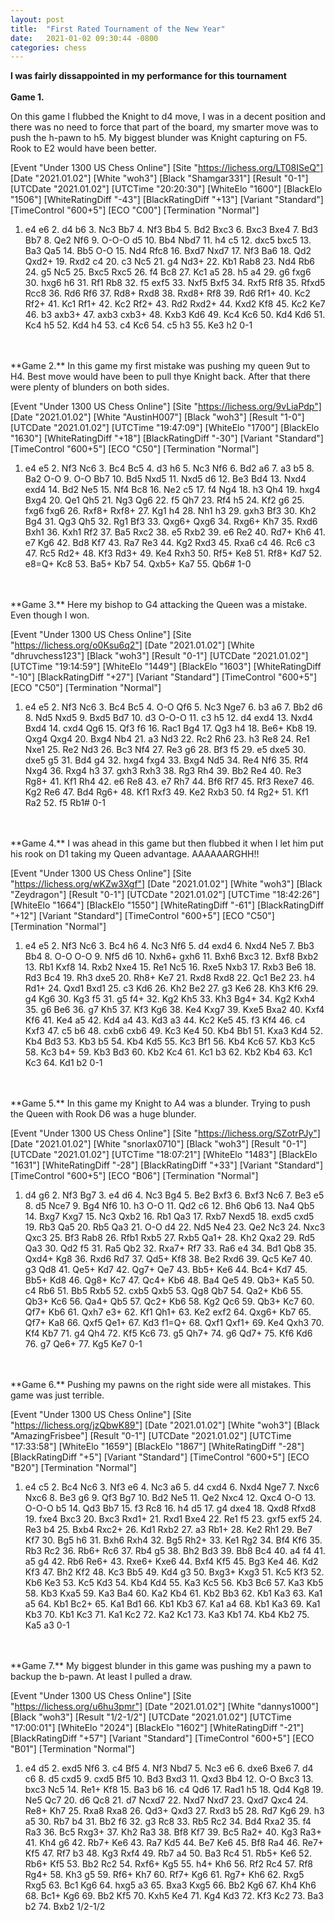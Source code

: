 ```yaml
---
layout: post
title:  "First Rated Tournament of the New Year"
date:   2021-01-02 09:30:44 -0800
categories: chess
---
```

**I was fairly dissappointed in my performance for this tournament**<br><br>
**Game 1.**<br>

<link rel="stylesheet" type="text/css" href="https://pgn.chessbase.com/CBReplay.css"/>
<script src="https://pgn.chessbase.com/jquery-3.0.0.min.js"></script>
<script src="https://pgn.chessbase.com/cbreplay.js" type="text/javascript"></script>
On this game I flubbed the Knight to d4 move, I was in a decent position and there was no need to force that part of the board, my smarter move was to push the h-pawn to h5. My biggest blunder was Knight capturing on F5. Rook to E2 would have been better. <br>
<div class="cbreplay">

[Event "Under 1300 US Chess Online"]
[Site "https://lichess.org/LT08ISeQ"]
[Date "2021.01.02"]
[White "woh3"]
[Black "Shamgar331"]
[Result "0-1"]
[UTCDate "2021.01.02"]
[UTCTime "20:20:30"]
[WhiteElo "1600"]
[BlackElo "1506"]
[WhiteRatingDiff "-43"]
[BlackRatingDiff "+13"]
[Variant "Standard"]
[TimeControl "600+5"]
[ECO "C00"]
[Termination "Normal"]

1. e4 e6 2. d4 b6 3. Nc3 Bb7 4. Nf3 Bb4 5. Bd2 Bxc3 6. Bxc3 Bxe4 7. Bd3 Bb7 8. Qe2 Nf6 9. O-O-O d5 10. Bb4 Nbd7 11. h4 c5 12. dxc5 bxc5 13. Ba3 Qa5 14. Bb5 O-O 15. Nd4 Rfc8 16. Bxd7 Nxd7 17. Nf3 Ba6 18. Qd2 Qxd2+ 19. Rxd2 c4 20. c3 Nc5 21. g4 Nd3+ 22. Kb1 Rab8 23. Nd4 Rb6 24. g5 Nc5 25. Bxc5 Rxc5 26. f4 Bc8 27. Kc1 a5 28. h5 a4 29. g6 fxg6 30. hxg6 h6 31. Rf1 Rb8 32. f5 exf5 33. Nxf5 Bxf5 34. Rxf5 Rf8 35. Rfxd5 Rcc8 36. Rd6 Rf6 37. Rd8+ Rxd8 38. Rxd8+ Rf8 39. Rd6 Rf1+ 40. Kc2 Rf2+ 41. Kc1 Rf1+ 42. Kc2 Rf2+ 43. Rd2 Rxd2+ 44. Kxd2 Kf8 45. Kc2 Ke7 46. b3 axb3+ 47. axb3 cxb3+ 48. Kxb3 Kd6 49. Kc4 Kc6 50. Kd4 Kd6 51. Kc4 h5 52. Kd4 h4 53. c4 Kc6 54. c5 h3 55. Ke3 h2 0-1
</div><br><br>
**Game 2.**
In this game my first mistake was pushing my queen 9ut to H4. Best move would have been to pull thye Knight back. After that there were plenty of blunders on both sides. <br>
<div class="cbreplay">

[Event "Under 1300 US Chess Online"]
[Site "https://lichess.org/9vLiaPdp"]
[Date "2021.01.02"]
[White "AustinH007"]
[Black "woh3"]
[Result "1-0"]
[UTCDate "2021.01.02"]
[UTCTime "19:47:09"]
[WhiteElo "1700"]
[BlackElo "1630"]
[WhiteRatingDiff "+18"]
[BlackRatingDiff "-30"]
[Variant "Standard"]
[TimeControl "600+5"]
[ECO "C50"]
[Termination "Normal"]

1. e4 e5 2. Nf3 Nc6 3. Bc4 Bc5 4. d3 h6 5. Nc3 Nf6 6. Bd2 a6 7. a3 b5 8. Ba2 O-O 9. O-O Bb7 10. Bd5 Nxd5 11. Nxd5 d6 12. Be3 Bd4 13. Nxd4 exd4 14. Bd2 Ne5 15. Nf4 Bc8 16. Ne2 c5 17. f4 Ng4 18. h3 Qh4 19. hxg4 Bxg4 20. Qe1 Qh5 21. Ng3 Qg6 22. f5 Qh7 23. Rf4 h5 24. Kf2 g6 25. fxg6 fxg6 26. Rxf8+ Rxf8+ 27. Kg1 h4 28. Nh1 h3 29. gxh3 Bf3 30. Kh2 Bg4 31. Qg3 Qh5 32. Rg1 Bf3 33. Qxg6+ Qxg6 34. Rxg6+ Kh7 35. Rxd6 Bxh1 36. Kxh1 Rf2 37. Ba5 Rxc2 38. e5 Rxb2 39. e6 Re2 40. Rd7+ Kh6 41. e7 Kg6 42. Bd8 Kf7 43. Ra7 Re3 44. Kg2 Rxd3 45. Rxa6 c4 46. Rc6 c3 47. Rc5 Rd2+ 48. Kf3 Rd3+ 49. Ke4 Rxh3 50. Rf5+ Ke8 51. Rf8+ Kd7 52. e8=Q+ Kc8 53. Ba5+ Kb7 54. Qxb5+ Ka7 55. Qb6# 1-0
</div><br><br>
**Game 3.**
Here my bishop to G4 attacking the Queen was a mistake. Even though I won. <br>
<div class="cbreplay">

[Event "Under 1300 US Chess Online"]
[Site "https://lichess.org/o0Ksu6q2"]
[Date "2021.01.02"]
[White "dhruvchess123"]
[Black "woh3"]
[Result "0-1"]
[UTCDate "2021.01.02"]
[UTCTime "19:14:59"]
[WhiteElo "1449"]
[BlackElo "1603"]
[WhiteRatingDiff "-10"]
[BlackRatingDiff "+27"]
[Variant "Standard"]
[TimeControl "600+5"]
[ECO "C50"]
[Termination "Normal"]

1. e4 e5 2. Nf3 Nc6 3. Bc4 Bc5 4. O-O Qf6 5. Nc3 Nge7 6. b3 a6 7. Bb2 d6 8. Nd5 Nxd5 9. Bxd5 Bd7 10. d3 O-O-O 11. c3 h5 12. d4 exd4 13. Nxd4 Bxd4 14. cxd4 Qg6 15. Qf3 f6 16. Rac1 Bg4 17. Qg3 h4 18. Be6+ Kb8 19. Qxg4 Qxg4 20. Bxg4 Nb4 21. a3 Nd3 22. Rc2 Rh6 23. h3 Re8 24. Re1 Nxe1 25. Re2 Nd3 26. Bc3 Nf4 27. Re3 g6 28. Bf3 f5 29. e5 dxe5 30. dxe5 g5 31. Bd4 g4 32. hxg4 fxg4 33. Bxg4 Nd5 34. Re4 Nf6 35. Rf4 Nxg4 36. Rxg4 h3 37. gxh3 Rxh3 38. Rg3 Rh4 39. Bb2 Re4 40. Re3 Rg8+ 41. Kf1 Rh4 42. e6 Re8 43. e7 Rh7 44. Bf6 Rf7 45. Rf3 Rexe7 46. Kg2 Re6 47. Bd4 Rg6+ 48. Kf1 Rxf3 49. Ke2 Rxb3 50. f4 Rg2+ 51. Kf1 Ra2 52. f5 Rb1# 0-1
</div><br><br>
**Game 4.**
I was ahead in this game but then flubbed it when I let him put his rook on D1 taking my Queen advantage. AAAAAARGHH!!<br>
<div class="cbreplay">

[Event "Under 1300 US Chess Online"]
[Site "https://lichess.org/wKZw3Xgf"]
[Date "2021.01.02"]
[White "woh3"]
[Black "Zeydragon"]
[Result "0-1"]
[UTCDate "2021.01.02"]
[UTCTime "18:42:26"]
[WhiteElo "1664"]
[BlackElo "1550"]
[WhiteRatingDiff "-61"]
[BlackRatingDiff "+12"]
[Variant "Standard"]
[TimeControl "600+5"]
[ECO "C50"]
[Termination "Normal"]

1. e4 e5 2. Nf3 Nc6 3. Bc4 h6 4. Nc3 Nf6 5. d4 exd4 6. Nxd4 Ne5 7. Bb3 Bb4 8. O-O O-O 9. Nf5 d6 10. Nxh6+ gxh6 11. Bxh6 Bxc3 12. Bxf8 Bxb2 13. Rb1 Kxf8 14. Rxb2 Nxe4 15. Re1 Nc5 16. Rxe5 Nxb3 17. Rxb3 Be6 18. Rd3 Bc4 19. Rh3 dxe5 20. Rh8+ Ke7 21. Rxd8 Rxd8 22. Qc1 Be2 23. h4 Rd1+ 24. Qxd1 Bxd1 25. c3 Kd6 26. Kh2 Be2 27. g3 Ke6 28. Kh3 Kf6 29. g4 Kg6 30. Kg3 f5 31. g5 f4+ 32. Kg2 Kh5 33. Kh3 Bg4+ 34. Kg2 Kxh4 35. g6 Be6 36. g7 Kh5 37. Kf3 Kg6 38. Ke4 Kxg7 39. Kxe5 Bxa2 40. Kxf4 Kf6 41. Ke4 a5 42. Kd4 a4 43. Kd3 a3 44. Kc2 Ke5 45. f3 Kf4 46. c4 Kxf3 47. c5 b6 48. cxb6 cxb6 49. Kc3 Ke4 50. Kb4 Bb1 51. Kxa3 Kd4 52. Kb4 Bd3 53. Kb3 b5 54. Kb4 Kd5 55. Kc3 Bf1 56. Kb4 Kc6 57. Kb3 Kc5 58. Kc3 b4+ 59. Kb3 Bd3 60. Kb2 Kc4 61. Kc1 b3 62. Kb2 Kb4 63. Kc1 Kc3 64. Kd1 b2 0-1
</div><br><br>
**Game 5.**
In this game my Knight to A4 was a blunder. Trying to push the Queen with Rook D6 was a huge blunder. <br>
<div class="cbreplay">

[Event "Under 1300 US Chess Online"]
[Site "https://lichess.org/SZotrPJy"]
[Date "2021.01.02"]
[White "snorlax0710"]
[Black "woh3"]
[Result "0-1"]
[UTCDate "2021.01.02"]
[UTCTime "18:07:21"]
[WhiteElo "1483"]
[BlackElo "1631"]
[WhiteRatingDiff "-28"]
[BlackRatingDiff "+33"]
[Variant "Standard"]
[TimeControl "600+5"]
[ECO "B06"]
[Termination "Normal"]

1. d4 g6 2. Nf3 Bg7 3. e4 d6 4. Nc3 Bg4 5. Be2 Bxf3 6. Bxf3 Nc6 7. Be3 e5 8. d5 Nce7 9. Bg4 Nf6 10. h3 O-O 11. Qd2 c6 12. Bh6 Qb6 13. Na4 Qb5 14. Bxg7 Kxg7 15. Nc3 Qxb2 16. Rb1 Qa3 17. Rxb7 Nexd5 18. exd5 cxd5 19. Rb3 Qa5 20. Rb5 Qa3 21. O-O d4 22. Nd5 Ne4 23. Qe2 Nc3 24. Nxc3 Qxc3 25. Bf3 Rab8 26. Rfb1 Rxb5 27. Rxb5 Qa1+ 28. Kh2 Qxa2 29. Rd5 Qa3 30. Qd2 f5 31. Ra5 Qb2 32. Rxa7+ Rf7 33. Ra6 e4 34. Bd1 Qb8 35. Qxd4+ Kg8 36. Rxd6 Rd7 37. Qd5+ Kf8 38. Be2 Rxd6 39. Qc5 Ke7 40. g3 Qd8 41. Qe5+ Kd7 42. Qg7+ Qe7 43. Bb5+ Ke6 44. Bc4+ Kd7 45. Bb5+ Kd8 46. Qg8+ Kc7 47. Qc4+ Kb6 48. Ba4 Qe5 49. Qb3+ Ka5 50. c4 Rb6 51. Bb5 Rxb5 52. cxb5 Qxb5 53. Qg8 Qb7 54. Qa2+ Kb6 55. Qb3+ Kc6 56. Qa4+ Qb5 57. Qc2+ Kb6 58. Kg2 Qc6 59. Qb3+ Kc7 60. Qf7+ Kb6 61. Qxh7 e3+ 62. Kf1 Qh1+ 63. Ke2 exf2 64. Qxg6+ Kb7 65. Qf7+ Ka8 66. Qxf5 Qe1+ 67. Kd3 f1=Q+ 68. Qxf1 Qxf1+ 69. Ke4 Qxh3 70. Kf4 Kb7 71. g4 Qh4 72. Kf5 Kc6 73. g5 Qh7+ 74. g6 Qd7+ 75. Kf6 Kd6 76. g7 Qe6+ 77. Kg5 Ke7 0-1
</div><br><br>
**Game 6.**
Pushing my pawns on the right side were all mistakes. This game was just terrible.<br>
<div class="cbreplay">

[Event "Under 1300 US Chess Online"]
[Site "https://lichess.org/jzQbwK89"]
[Date "2021.01.02"]
[White "woh3"]
[Black "AmazingFrisbee"]
[Result "0-1"]
[UTCDate "2021.01.02"]
[UTCTime "17:33:58"]
[WhiteElo "1659"]
[BlackElo "1867"]
[WhiteRatingDiff "-28"]
[BlackRatingDiff "+5"]
[Variant "Standard"]
[TimeControl "600+5"]
[ECO "B20"]
[Termination "Normal"]

1. e4 c5 2. Bc4 Nc6 3. Nf3 e6 4. Nc3 a6 5. d4 cxd4 6. Nxd4 Nge7 7. Nxc6 Nxc6 8. Be3 g6 9. Qf3 Bg7 10. Bd2 Ne5 11. Qe2 Nxc4 12. Qxc4 O-O 13. O-O-O b5 14. Qd3 Bb7 15. f3 Rc8 16. h4 d5 17. g4 dxe4 18. Qxd8 Rfxd8 19. fxe4 Bxc3 20. Bxc3 Rxd1+ 21. Rxd1 Bxe4 22. Re1 f5 23. gxf5 exf5 24. Re3 b4 25. Bxb4 Rxc2+ 26. Kd1 Rxb2 27. a3 Rb1+ 28. Ke2 Rh1 29. Be7 Kf7 30. Bg5 h6 31. Bxh6 Rxh4 32. Bg5 Rh2+ 33. Ke1 Rg2 34. Bf4 Kf6 35. Rb3 Rc2 36. Rb6+ Rc6 37. Rb4 g5 38. Bh2 Bd3 39. Bb8 Bc4 40. a4 f4 41. a5 g4 42. Rb6 Re6+ 43. Rxe6+ Kxe6 44. Bxf4 Kf5 45. Bg3 Ke4 46. Kd2 Kf3 47. Bh2 Kf2 48. Kc3 Bb5 49. Kd4 g3 50. Bxg3+ Kxg3 51. Kc5 Kf3 52. Kb6 Ke3 53. Kc5 Kd3 54. Kb4 Kd4 55. Ka3 Kc5 56. Kb3 Bc6 57. Ka3 Kb5 58. Kb3 Kxa5 59. Ka3 Ba4 60. Ka2 Kb4 61. Kb2 Bb3 62. Kb1 Ka3 63. Ka1 a5 64. Kb1 Bc2+ 65. Ka1 Bd1 66. Kb1 Kb3 67. Ka1 a4 68. Kb1 Ka3 69. Ka1 Kb3 70. Kb1 Kc3 71. Ka1 Kc2 72. Ka2 Kc1 73. Ka3 Kb1 74. Kb4 Kb2 75. Ka5 a3 0-1
</div><br><br>
**Game 7.**
My biggest blunder in this game was pushing my a pawn to backup the b-pawn. At least I pulled a draw. <br>
<div class="cbreplay">

[Event "Under 1300 US Chess Online"]
[Site "https://lichess.org/u6hu3pmr"]
[Date "2021.01.02"]
[White "dannys1000"]
[Black "woh3"]
[Result "1/2-1/2"]
[UTCDate "2021.01.02"]
[UTCTime "17:00:01"]
[WhiteElo "2024"]
[BlackElo "1602"]
[WhiteRatingDiff "-21"]
[BlackRatingDiff "+57"]
[Variant "Standard"]
[TimeControl "600+5"]
[ECO "B01"]
[Termination "Normal"]

1. e4 d5 2. exd5 Nf6 3. c4 Bf5 4. Nf3 Nbd7 5. Nc3 e6 6. dxe6 Bxe6 7. d4 c6 8. d5 cxd5 9. cxd5 Bf5 10. Bd3 Bxd3 11. Qxd3 Bb4 12. O-O Bxc3 13. bxc3 Nc5 14. Re1+ Kf8 15. Ba3 b6 16. c4 Qd6 17. Rad1 h5 18. Qd4 Kg8 19. Ne5 Qc7 20. d6 Qc8 21. d7 Ncxd7 22. Nxd7 Nxd7 23. Qxd7 Qxc4 24. Re8+ Kh7 25. Rxa8 Rxa8 26. Qd3+ Qxd3 27. Rxd3 b5 28. Rd7 Kg6 29. h3 a5 30. Rb7 b4 31. Bb2 f6 32. g3 Rc8 33. Rb5 Rc2 34. Bd4 Rxa2 35. f4 Ra3 36. Bc5 Rxg3+ 37. Kh2 Ra3 38. Bf8 Kf7 39. Bc5 Ra2+ 40. Kg3 Ra3+ 41. Kh4 g6 42. Rb7+ Ke6 43. Ra7 Kd5 44. Be7 Ke6 45. Bf8 Ra4 46. Re7+ Kf5 47. Rf7 b3 48. Kg3 Rxf4 49. Rb7 a4 50. Ba3 Rc4 51. Rb5+ Ke6 52. Rb6+ Kf5 53. Bb2 Rc2 54. Rxf6+ Kg5 55. h4+ Kh6 56. Rf2 Rc4 57. Rf8 Rg4+ 58. Kh3 g5 59. Rf6+ Kh7 60. Rf7+ Kg6 61. Rg7+ Kh6 62. Rxg5 Rxg5 63. Bc1 Kg6 64. hxg5 a3 65. Bxa3 Kxg5 66. Bb2 Kg6 67. Kh4 Kh6 68. Bc1+ Kg6 69. Bb2 Kf5 70. Kxh5 Ke4 71. Kg4 Kd3 72. Kf3 Kc2 73. Ba3 b2 74. Bxb2 1/2-1/2
</div><br><br>
